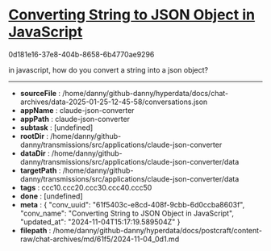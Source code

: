 # [Converting String to JSON Object in JavaScript](https://claude.ai/chat/61f5403c-e8cd-408f-9cbb-6d0ccba8603f)

0d181e16-37e8-404b-8658-6b4770ae9296

in javascript, how do you convert a string into a json object?

---

* **sourceFile** : /home/danny/github-danny/hyperdata/docs/chat-archives/data-2025-01-25-12-45-58/conversations.json
* **appName** : claude-json-converter
* **appPath** : claude-json-converter
* **subtask** : [undefined]
* **rootDir** : /home/danny/github-danny/transmissions/src/applications/claude-json-converter
* **dataDir** : /home/danny/github-danny/transmissions/src/applications/claude-json-converter/data
* **targetPath** : /home/danny/github-danny/transmissions/src/applications/claude-json-converter/data
* **tags** : ccc10.ccc20.ccc30.ccc40.ccc50
* **done** : [undefined]
* **meta** : {
  "conv_uuid": "61f5403c-e8cd-408f-9cbb-6d0ccba8603f",
  "conv_name": "Converting String to JSON Object in JavaScript",
  "updated_at": "2024-11-04T15:17:19.589504Z"
}
* **filepath** : /home/danny/github-danny/hyperdata/docs/postcraft/content-raw/chat-archives/md/61f5/2024-11-04_0d1.md